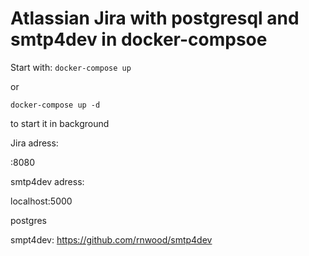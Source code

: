 # Atlassian Jira with postgresql and smtp4dev in docker-compsoe

Start with:
`docker-compose up`

or

`docker-compose up -d`

to start it in background

Jira adress:

<docker machine pd>:8080

smtp4dev adress:

localhost:5000

postgres

smpt4dev:
https://github.com/rnwood/smtp4dev

